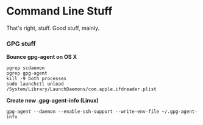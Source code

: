 # Command Line Stuff

That's right, stuff. Good stuff, mainly.

### GPG stuff

**Bounce gpg-agent on OS X**

    pgrep scdaemon
    pgrep gpg-agent
    kill -9 both processes
    sudo launchctl unload /System/Library/LaunchDaemons/com.apple.ifdreader.plist

**Create new .gpg-agent-info (Linux)**

    gpg-agent --daemon --enable-ssh-support --write-env-file ~/.gpg-agent-info


